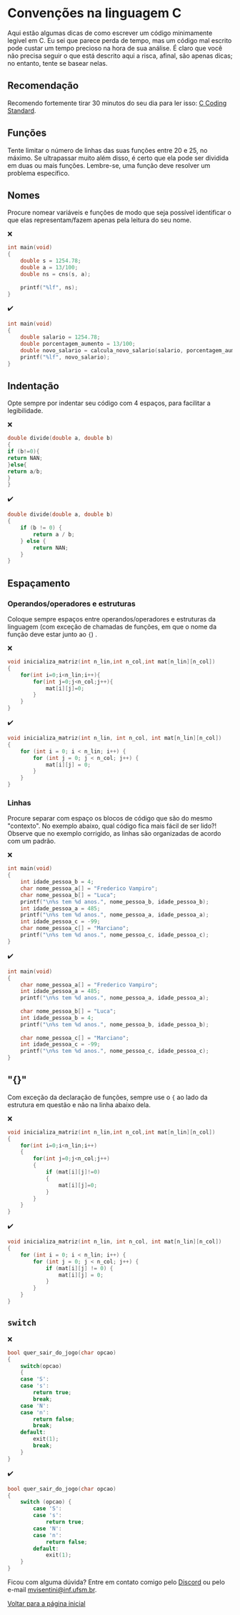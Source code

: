 # Convenções na linguagem C

Aqui estão algumas dicas de como escrever um código minimamente legível em C. Eu sei que parece perda de tempo, mas um código mal escrito pode custar um tempo precioso na hora de sua análise. É claro que você não precisa seguir o que está descrito aqui a risca, afinal, são apenas dicas; no entanto, tente se basear nelas.

## Recomendação

Recomendo fortemente tirar 30 minutos do seu dia para ler isso: [C Coding Standard][ccs].

## Funções

Tente limitar o número de linhas das suas funções entre 20 e 25, no máximo. Se ultrapassar muito além disso, é certo que ela pode ser dividida em duas ou mais funções. Lembre-se, uma função deve resolver um problema específico.

## Nomes

Procure nomear variáveis e funções de modo que seja possível identificar o que elas representam/fazem apenas pela leitura do seu nome.

❌
```c
int main(void)
{
    double s = 1254.78;
    double a = 13/100;
    double ns = cns(s, a);
    
    printf("%lf", ns);
}
```

✔️
```c
int main(void)
{
    double salario = 1254.78;
    double porcentagem_aumento = 13/100;
    double novo_salario = calcula_novo_salario(salario, porcentagem_aumento);
    printf("%lf", novo_salario);
}
```

## Indentação

Opte sempre por indentar seu código com 4 espaços, para facilitar a legibilidade.

❌
```c
double divide(double a, double b)
{
if (b!=0){
return NAN;
}else{
return a/b;
}
}
```

✔️
```c
double divide(double a, double b)
{
    if (b != 0) {
        return a / b;
    } else {
        return NAN;
    }
}
```

## Espaçamento

### Operandos/operadores e estruturas

Coloque sempre espaços entre operandos/operadores e estruturas da linguagem (com exceção de chamadas de funções, em que o nome da função deve estar junto ao `{`) .

❌
```c
void inicializa_matriz(int n_lin,int n_col,int mat[n_lin][n_col])
{
    for(int i=0;i<n_lin;i++){
        for(int j=0;j<n_col;j++){
            mat[i][j]=0;
        }
    }
}
```

✔️
```c
void inicializa_matriz(int n_lin, int n_col, int mat[n_lin][n_col])
{
    for (int i = 0; i < n_lin; i++) {
        for (int j = 0; j < n_col; j++) {
            mat[i][j] = 0;
        }
    }
}
```

### Linhas

Procure separar com espaço os blocos de código que são do mesmo "contexto". No exemplo abaixo, qual código fica mais fácil de ser lido?! Observe que no exemplo corrigido, as linhas são organizadas de acordo com um padrão.

❌
```c
int main(void)
{
    int idade_pessoa_b = 4;
    char nome_pessoa_a[] = "Frederico Vampiro";
    char nome_pessoa_b[] = "Luca";
    printf("\n%s tem %d anos.", nome_pessoa_b, idade_pessoa_b);
    int idade_pessoa_a = 485;
    printf("\n%s tem %d anos.", nome_pessoa_a, idade_pessoa_a);
    int idade_pessoa_c = -99;
    char nome_pessoa_c[] = "Marciano";
    printf("\n%s tem %d anos.", nome_pessoa_c, idade_pessoa_c);
}
```

✔️
```c
int main(void)
{
    char nome_pessoa_a[] = "Frederico Vampiro";
    int idade_pessoa_a = 485;
    printf("\n%s tem %d anos.", nome_pessoa_a, idade_pessoa_a);
    
    char nome_pessoa_b[] = "Luca";
    int idade_pessoa_b = 4;
    printf("\n%s tem %d anos.", nome_pessoa_b, idade_pessoa_b);
    
    char nome_pessoa_c[] = "Marciano";
    int idade_pessoa_c = -99;
    printf("\n%s tem %d anos.", nome_pessoa_c, idade_pessoa_c);
}
```

## "{}"

Com exceção da declaração de funções, sempre use o `{` ao lado da estrutura em questão e não na linha abaixo dela.

❌
```c
void inicializa_matriz(int n_lin,int n_col,int mat[n_lin][n_col])
{
    for(int i=0;i<n_lin;i++)
    {
        for(int j=0;j<n_col;j++)
        {
            if (mat[i][j]!=0)
            {
                mat[i][j]=0;
            }
        }
    }
}
```

✔️
```c
void inicializa_matriz(int n_lin, int n_col, int mat[n_lin][n_col])
{
    for (int i = 0; i < n_lin; i++) {
        for (int j = 0; j < n_col; j++) {
            if (mat[i][j] != 0) {
                mat[i][j] = 0;
            }
        }
    }
}
```

## `switch`

❌
```c
bool quer_sair_do_jogo(char opcao)
{
    switch(opcao)
    {
    case 'S':
    case 's':
        return true;
        break;
    case 'N':
    case 'n':
        return false;
        break;
    default:
        exit(1);
        break;
    }
}
```

✔️
```c
bool quer_sair_do_jogo(char opcao)
{
    switch (opcao) {
        case 'S':
        case 's':
            return true;
        case 'N':
        case 'n':
            return false;
        default:
            exit(1);
    }
}
```

Ficou com alguma dúvida? Entre em contato comigo pelo [Discord][discord-monitoria] ou pelo e-mail [mvisentini@inf.ufsm.br][email-monitor].

[Voltar para a página inicial][pagina-inicial]

<!-- Links -->

[ccs]:               https://users.ece.cmu.edu/~eno/coding/CCodingStandard.html              "C Coding Standard"
[discord-monitoria]: https://discord.gg/kSBnGsRvnB                                           "Servidor da monitoria da disciplina no Discord"
[email-monitor]:     mailto:mvisentini@inf.ufsm.br                                           "E-mail do monitor"
[pagina-inicial]:    ../README.md                                                            "Voltar para a página inicial"

